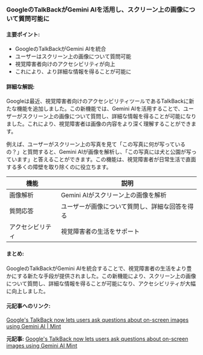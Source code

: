### GoogleのTalkBackがGemini AIを活用し、スクリーン上の画像について質問可能に

#### 主要ポイント:
- GoogleのTalkBackがGemini AIを統合
- ユーザーはスクリーン上の画像について質問可能
- 視覚障害者向けのアクセシビリティが向上
- これにより、より詳細な情報を得ることが可能に

#### 詳細な解説:
Googleは最近、視覚障害者向けのアクセシビリティツールであるTalkBackに新たな機能を追加しました。この新機能では、Gemini AIを活用することで、ユーザーがスクリーン上の画像について質問し、詳細な情報を得ることが可能になりました。これにより、視覚障害者は画像の内容をより深く理解することができます。

例えば、ユーザーがスクリーン上の写真を見て「この写真に何が写っているの？」と質問すると、Gemini AIが画像を解析し、「この写真には犬と公園が写っています」と答えることができます。この機能は、視覚障害者が日常生活で直面する多くの障壁を取り除くのに役立ちます。

| 機能 | 説明 |
|---|---|
| 画像解析 | Gemini AIがスクリーン上の画像を解析 |
| 質問応答 | ユーザーが画像について質問し、詳細な回答を得る |
| アクセシビリティ | 視覚障害者の生活をサポート |

#### まとめ:
GoogleのTalkBackがGemini AIを統合することで、視覚障害者の生活をより豊かにする新たな手段が提供されました。この新機能により、スクリーン上の画像について質問し、詳細な情報を得ることが可能になり、アクセシビリティが大幅に向上しました。

#### 元記事へのリンク:
[Google's TalkBack now lets users ask questions about on-screen images using Gemini AI | Mint](https://www.livemint.com/technology/tech-news/google-s-talkback-now-lets-users-ask-questions-about-on-screen-images-using-gemini-ai-11715634812451.html)

**元記事:** [Google's TalkBack now lets users ask questions about on-screen images using Gemini AI Mint](https://www.livemint.com/technology/tech-news/googles-talkback-now-lets-users-ask-questions-about-on-screen-images-using-gemini-ai-11747391729017.html)